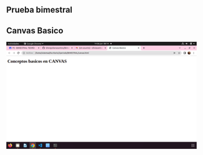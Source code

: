 ## Prueba bimestral

## Canvas Basico 

![](img/Captura%20de%20pantalla%20de%202022-06-14%2008-14-52.png)
